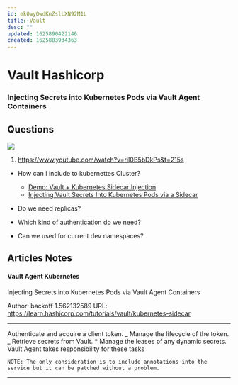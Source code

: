 ```yaml
---
id: ek0wyOwdKnZslLXN92M1L
title: Vault
desc: ""
updated: 1625890422146
created: 1625883934363
---
```


# Vault Hashicorp

### Injecting Secrets into Kubernetes Pods via Vault Agent Containers

## Questions

![](/assets/images/2021-07-09-23-03-59.png)

1. https://www.youtube.com/watch?v=riI0B5bDkPs&t=215s

- How can I include to kubernettes Cluster?

  - [Demo: Vault + Kubernetes Sidecar Injection](https://www.youtube.com/watch?v=xUuJhgDbUJQ)
  - [Injecting Vault Secrets Into Kubernetes Pods via a Sidecar](#vault-agent-kubernetes)

- Do we need replicas?
- Which kind of authentication do we need?
- Can we used for current dev namespaces?

## Articles Notes

#### Vault Agent Kubernetes

Injecting Secrets into Kubernetes Pods via Vault Agent Containers

Author: backoff 1.562132589
URL: https://learn.hashicorp.com/tutorials/vault/kubernetes-sidecar

---

Authenticate and acquire a client token. _ Manage the lifecycle of the token. _ Retrieve secrets from Vault. \* Manage the leases of any dynamic secrets. Vault Agent takes responsibility for these tasks

    NOTE: The only consideration is to include annotations into the service but it can be patched without a problem.

---
